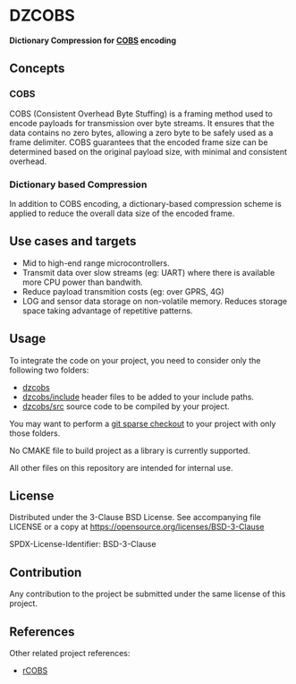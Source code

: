 # DZCOBS

**Dictionary Compression for [COBS](https://en.wikipedia.org/wiki/Consistent_Overhead_Byte_Stuffing) encoding**

## Concepts
### COBS
COBS (Consistent Overhead Byte Stuffing) is a framing method used to encode payloads for transmission over byte streams. It ensures that the data contains no zero bytes, allowing a zero byte to be safely used as a frame delimiter. COBS guarantees that the encoded frame size can be determined based on the original payload size, with minimal and consistent overhead.

### Dictionary based Compression
In addition to COBS encoding, a dictionary-based compression scheme is applied to reduce the overall data size of the encoded frame.

## Use cases and targets
  - Mid to high-end range microcontrollers.
  - Transmit data over slow streams (eg: UART) where there is available more CPU power than bandwith.
  - Reduce payload transmition costs (eg: over GPRS, 4G)
  - LOG and sensor data storage on non-volatile memory. Reduces storage space taking advantage of repetitive patterns.

## Usage
To integrate the code on your project, you need to consider only the following two folders:
  - [dzcobs](/dzcobs)
  -    [dzcobs/include](/dzcobs/include) header files to be added to your include paths.
  -    [dzcobs/src](/dzcobs/src) source code to be compiled by your project.

You may want to perform a [git sparse checkout](https://git-scm.com/docs/git-sparse-checkout) to your project with only those folders.

No CMAKE file to build project as a library is currently supported.

All other files on this repository are intended for internal use.

## License
Distributed under the 3-Clause BSD License. See accompanying file LICENSE or a copy at https://opensource.org/licenses/BSD-3-Clause

SPDX-License-Identifier: BSD-3-Clause

## Contribution
Any contribution to the project be submitted under the same license of this project.

## References
Other related project references:
  - [rCOBS](https://github.com/Dirbaio/rcobs)
